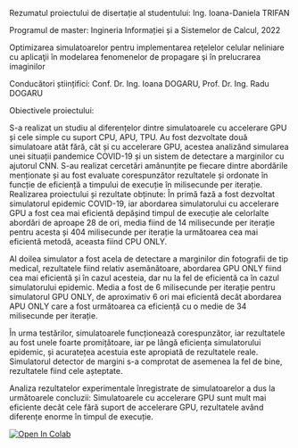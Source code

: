 Rezumatul proiectului de disertație al studentului: Ing. Ioana-Daniela TRIFAN

Programul de master: Ingineria Informației și a Sistemelor de Calcul, 2022

Optimizarea simulatoarelor pentru implementarea reţelelor celular neliniare cu aplicaţii în modelarea fenomenelor de propagare şi în prelucrarea imaginilor 

Conducători științifici: Conf. Dr. Ing. Ioana DOGARU, Prof. Dr. Ing. Radu DOGARU

Obiectivele proiectului:  

S-a realizat un studiu al diferențelor dintre simulatoarele cu accelerare GPU și cele simple cu suport CPU, APU, TPU. Au fost dezvoltate două simulatoare atât fără, cât și cu accelerare GPU, acestea analizând simularea unei situații pandemice COVID-19 și un sistem de detectare a marginilor cu ajutorul CNN. S-au realizat cercetări amănunțite pe fiecare dintre abordările menționate și au fost evaluate corespunzător rezultatele și ordonate în funcție de eficiență a timpului de execuție în milisecunde per iterație.
Realizarea proiectului și rezultate obținute: În primă fază a fost dezvoltat simulatorul epidemic COVID-19, iar abordarea simulatorului cu accelerare GPU a fost cea mai eficientă depășind timpul de execuție ale celorlalte abordări de aproape 28 de ori, media fiind de 14 milisecunde per iterație pentru acesta și 404 milisecunde per iterație la următoarea cea mai eficientă metodă, aceasta fiind CPU ONLY.
    
Al doilea simulator a fost acela de detectare a marginilor din fotografii de tip medical, rezultatele fiind relativ asemănătoare, abordarea GPU ONLY fiind cea mai eficientă și în cazul acesteia, dar nu la fel de eficientă ca în cazul simulatorului epidemic. Media a fost de 6 milisecunde per iterație pentru simulatorul GPU ONLY, de aproximativ 6 ori mai eficientă decât abordarea APU ONLY care a fost următoarea ca eficiență cu o medie de 34 milisecunde per iterație.
   
În urma testărilor, simulatoarele funcționează corespunzător, iar rezultatele au fost unele foarte promițătoare, iar pe lângă eficiența simulatorului epidemic, și acuratețea acestuia este apropiată de rezultatele reale.
Simulatorul detector de margini s-a comprotat de asemenea la fel de bine, rezultatele fiind cele așteptate.

        
Analiza rezultatelor experimentale înregistrate de simulatoarelor a dus la următoarele concluzii: 
	Simulatoarele cu accelerare GPU sunt mult mai eficiente decât cele fără suport de accelerare GPU, rezultatele având diferențe enorme în timpul de execuție.
	
[![Open In Colab](https://colab.research.google.com/github/tioanadev/disertatie/blob/main/Dizertatie.ipynb)](https://colab.research.google.com/github/googlecolab/colabtools/blob/master/notebooks/colab-github-demo.ipynb)
